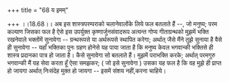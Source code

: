 +++
title = "68 य इमम्"

+++
।।18.68।। अब इस शास्त्रपरम्पराको चलानेवालोंके लिये फल बतलाते हैं --, जो
मनुष्य; परम कल्याण जिसका फल है ऐसे इस उपर्युक्त कृष्णार्जुनसंवादरूप
अत्यन्त गोप्य गीताग्रन्थको मुझमें भक्ति रखनेवाले भक्तोंमें सुनावेगा --
ग्रन्थरूपसे या अर्थरूपसे स्थापित करेगा; अर्थात् जैसे मैंने तुझे सुनाया
है वैसे ही सुनावेगा -- यहाँ भक्तिका पुनः ग्रहण होनेसे यह पाया जाता है कि
मनुष्य केवल भगवान्की भक्तिसे ही शास्त्र प्रदानका पात्र हो जाता है। कैसे
सुनावेगा सो बतलाते हैं। मुझमें पराभक्ति करके; अर्थात् परमगुरु भगवान्की
मैं यह सेवा करता हूँ ऐसा समझकर; ( जो इसे सुनावेगा ) उसका यह फल है कि वह
मुझे ही प्राप्त हो जायगा अर्थात् निःसंदेह मुक्त हो जायगा -- इसमें संशय
नहीं,करना चाहिये।
